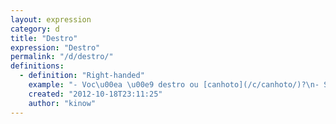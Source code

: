 ```yaml
---
layout: expression
category: d
title: "Destro"
expression: "Destro"
permalink: "/d/destro/"
definitions:
  - definition: "Right-handed"
    example: "- Voc\u00ea \u00e9 destro ou [canhoto](/c/canhoto/)?\n- Sou [ambidestro](/a/ambidestro/)."
    created: "2012-10-18T23:11:25"
    author: "kinow"
---
```

